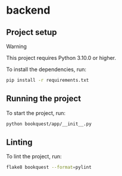 # backend

## Project setup

> [!WARNING]
> This project requires Python 3.10.0 or higher.

To install the dependencies, run:

```bash
pip install -r requirements.txt
```

## Running the project

To start the project, run:

```bash
python bookquest/app/__init__.py
```

## Linting

To lint the project, run:

```bash
flake8 bookquest --format=pylint
```
